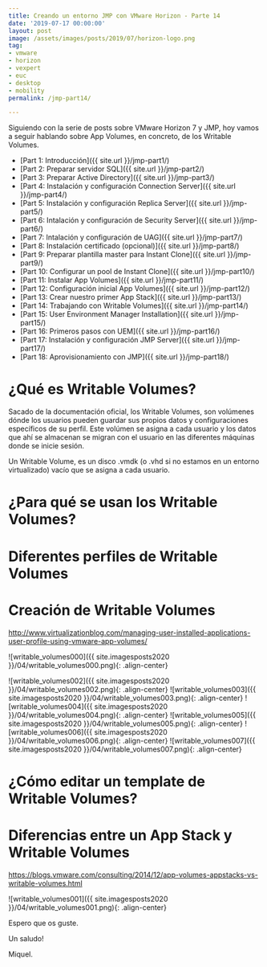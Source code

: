 ```yaml
---
title: Creando un entorno JMP con VMware Horizon - Parte 14
date: '2019-07-17 00:00:00'
layout: post
image: /assets/images/posts/2019/07/horizon-logo.png
tag:
- vmware
- horizon
- vexpert
- euc
- desktop
- mobility
permalink: /jmp-part14/

---
```


Siguiendo con la serie de posts sobre VMware Horizon 7 y JMP, hoy vamos a seguir hablando sobre App Volumes, en concreto, de los Writable Volumes.

- [Part 1: Introducción]({{ site.url }}/jmp-part1/)
- [Part 2: Preparar servidor SQL]({{ site.url }}/jmp-part2/)
- [Part 3: Preparar Active Directory]({{ site.url }}/jmp-part3/)
- [Part 4: Instalación y configuración Connection Server]({{ site.url }}/jmp-part4/)
- [Part 5: Instalación y configuración Replica Server]({{ site.url }}/jmp-part5/)
- [Part 6: Intalación y configuración de Security Server]({{ site.url }}/jmp-part6/)
- [Part 7: Intalación y configuración de UAG]({{ site.url }}/jmp-part7/)
- [Part 8: Instalación certificado (opcional)]({{ site.url }}/jmp-part8/)
- [Part 9: Preparar plantilla master para Instant Clone]({{ site.url }}/jmp-part9/)
- [Part 10: Configurar un pool de Instant Clone]({{ site.url }}/jmp-part10/)
- [Part 11: Instalar App Volumes]({{ site.url }}/jmp-part11/)
- [Part 12: Configuración inicial App Volumes]({{ site.url }}/jmp-part12/)
- [Part 13: Crear nuestro primer App Stack]({{ site.url }}/jmp-part13/)
- [Part 14: Trabajando con Writable Volumes]({{ site.url }}/jmp-part14/)
- [Part 15: User Environment Manager Installation]({{ site.url }}/jmp-part15/)
- [Part 16: Primeros pasos con UEM]({{ site.url }}/jmp-part16/)
- [Part 17: Instalación y configuración JMP Server]({{ site.url }}/jmp-part17/)
- [Part 18: Aprovisionamiento con JMP]({{ site.url }}/jmp-part18/)

#	¿Qué es Writable Volumes?

Sacado de la documentación oficial, los Writable Volumes, son volúmenes dónde los usuarios pueden guardar sus propios datos y configuraciones específicos de su perfil. Este volúmen se asigna a cada usuario y los datos que ahí se almacenan se migran con el usuario en las diferentes máquinas donde se inicie sesión.

Un Writable Volume, es un disco .vmdk (o .vhd si no estamos en un entorno virtualizado) vacío que se asigna a cada usuario.

#	¿Para qué se usan los Writable Volumes?

#	Diferentes perfiles de Writable Volumes

#	Creación de Writable Volumes

http://www.virtualizationblog.com/managing-user-installed-applications-user-profile-using-vmware-app-volumes/

![writable_volumes000]({{ site.imagesposts2020 }}/04/writable_volumes000.png){: .align-center}

![writable_volumes002]({{ site.imagesposts2020 }}/04/writable_volumes002.png){: .align-center}
![writable_volumes003]({{ site.imagesposts2020 }}/04/writable_volumes003.png){: .align-center}
![writable_volumes004]({{ site.imagesposts2020 }}/04/writable_volumes004.png){: .align-center}
![writable_volumes005]({{ site.imagesposts2020 }}/04/writable_volumes005.png){: .align-center}
![writable_volumes006]({{ site.imagesposts2020 }}/04/writable_volumes006.png){: .align-center}
![writable_volumes007]({{ site.imagesposts2020 }}/04/writable_volumes007.png){: .align-center}


#	¿Cómo editar un template de Writable Volumes?

#	Diferencias entre un App Stack y Writable Volumes

https://blogs.vmware.com/consulting/2014/12/app-volumes-appstacks-vs-writable-volumes.html








![writable_volumes001]({{ site.imagesposts2020 }}/04/writable_volumes001.png){: .align-center}





Espero que os guste.

Un saludo!

Miquel.



